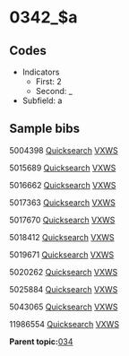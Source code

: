 # 0342\_$a

## Codes

-   Indicators
    -   First: 2
    -   Second: \_
-   Subfield: a

## Sample bibs

5004398 [Quicksearch](https://search.library.yale.edu/catalog/5004398) [VXWS](http://prodorbis.library.yale.edu:7014/vxws/GetHoldingsService?bibId=5004398)

5015689 [Quicksearch](https://search.library.yale.edu/catalog/5015689) [VXWS](http://prodorbis.library.yale.edu:7014/vxws/GetHoldingsService?bibId=5015689)

5016662 [Quicksearch](https://search.library.yale.edu/catalog/5016662) [VXWS](http://prodorbis.library.yale.edu:7014/vxws/GetHoldingsService?bibId=5016662)

5017363 [Quicksearch](https://search.library.yale.edu/catalog/5017363) [VXWS](http://prodorbis.library.yale.edu:7014/vxws/GetHoldingsService?bibId=5017363)

5017670 [Quicksearch](https://search.library.yale.edu/catalog/5017670) [VXWS](http://prodorbis.library.yale.edu:7014/vxws/GetHoldingsService?bibId=5017670)

5018412 [Quicksearch](https://search.library.yale.edu/catalog/5018412) [VXWS](http://prodorbis.library.yale.edu:7014/vxws/GetHoldingsService?bibId=5018412)

5019671 [Quicksearch](https://search.library.yale.edu/catalog/5019671) [VXWS](http://prodorbis.library.yale.edu:7014/vxws/GetHoldingsService?bibId=5019671)

5020262 [Quicksearch](https://search.library.yale.edu/catalog/5020262) [VXWS](http://prodorbis.library.yale.edu:7014/vxws/GetHoldingsService?bibId=5020262)

5025884 [Quicksearch](https://search.library.yale.edu/catalog/5025884) [VXWS](http://prodorbis.library.yale.edu:7014/vxws/GetHoldingsService?bibId=5025884)

5043065 [Quicksearch](https://search.library.yale.edu/catalog/5043065) [VXWS](http://prodorbis.library.yale.edu:7014/vxws/GetHoldingsService?bibId=5043065)

11986554 [Quicksearch](https://search.library.yale.edu/catalog/11986554) [VXWS](http://prodorbis.library.yale.edu:7014/vxws/GetHoldingsService?bibId=11986554)

**Parent topic:**[034](../../tags/034/034.md)

